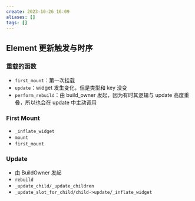 ```yaml
---
create: 2023-10-26 16:09
aliases: []
tags: []
---
```

## Element 更新触发与时序
### 重载的函数
- `first_mount`：第一次挂载
- `update`：widget 发生变化，但是类型和 key 没变
- `perform_rebuild`：由 build_owner 发起，因为有时其逻辑与 update 高度重叠，所以也会在 update 中主动调用
### First Mount
- `_inflate_widget`
- `mount`
- `first_mount`
### Update
- 由 BuildOwner 发起
- `rebuild`
- `_update_child/_update_children`
- `_update_slot_for_child/child->update/_inflate_widget`